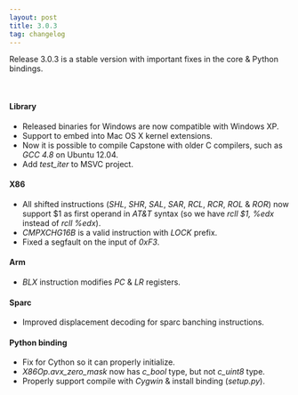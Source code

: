 ```yaml
---
layout: post
title: 3.0.3
tag: changelog
---
```


Release 3.0.3 is a stable version with important fixes in the core & Python bindings.

<br>


#### Library

- Released binaries for Windows are now compatible with Windows XP.
- Support to embed into Mac OS X kernel extensions.
- Now it is possible to compile Capstone with older C compilers, such as *GCC 4.8* on Ubuntu 12.04.
- Add *test_iter* to MSVC project.

#### X86

- All shifted instructions (*SHL*, *SHR*, *SAL*, *SAR*, *RCL*, *RCR*, *ROL* & *ROR*) now support $1 as first operand in *AT&T* syntax (so we have *rcll $1, %edx* instead of *rcll %edx*).
- *CMPXCHG16B* is a valid instruction with *LOCK* prefix.
- Fixed a segfault on the input of *0xF3*.

#### Arm

- *BLX* instruction modifies *PC* & *LR* registers.

#### Sparc

- Improved displacement decoding for sparc banching instructions.

#### Python binding

- Fix for Cython so it can properly initialize.
- *X86Op.avx_zero_mask* now has *c_bool* type, but not *c_uint8* type.
- Properly support compile with *Cygwin* & install binding (*setup.py*).
